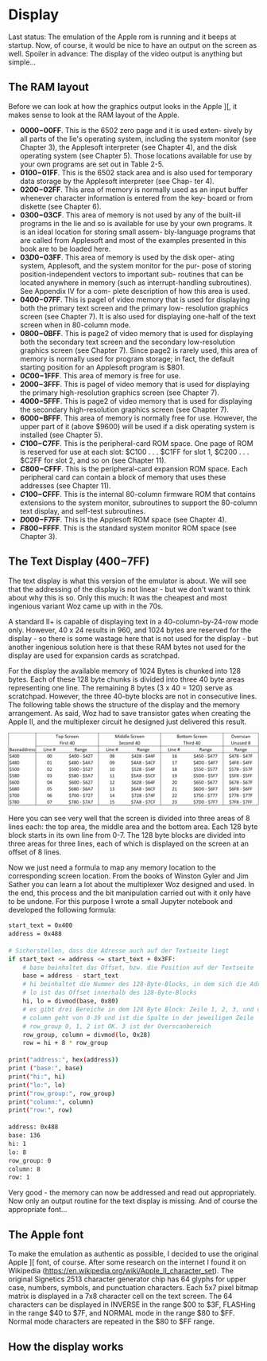 # Display
Last status: The emulation of the Apple rom is running and it beeps at startup. Now, of course, 
it would be nice to have an output on the screen as well. Spoiler in advance: The display of the video output is anything but simple...

## The RAM layout
Before we can look at how the graphics output looks in the Apple ][, it makes sense to look at the RAM layout of the Apple. 

- **$0000-$00FF**. This is the 6502 zero page and it is used exten- sively by all parts of the lie's operating system, including the system monitor (see Chapter 3), the Applesoft interpreter (see Chapter 4), and the disk operating system (see Chapter 5). Those locations available for use by your own programs are set out in Table 2-5.
- **$0100-$01FF**. This is the 6502 stack area and is also used for temporary data storage by the Applesoft interpreter (see Chap- ter 4).
- **$0200-$02FF**. This area of memory is normally used as an input buffer whenever character information is entered from the key- board or from diskette (see Chapter 6).
- **$0300-$03CF**. This area of memory is not used by any of the built-iil programs in the lie and so is available for use by your own programs. It is an ideal location for storing small assem- bly-language programs that are called from Applesoft and most of the examples presented in this book are to be loaded here.
- **$03D0-$03FF**. This area of memory is used by the disk oper- ating system, Applesoft, and the system monitor for the pur- pose of storing position-independent vectors to important sub- routines that can be located anywhere in memory (such as interrupt-handling subroutines). See Appendix IV for a com- plete description of how this area is used.
- **$0400-$07FF**. This is pagel of video memory that is used for displaying both the primary text screen and the primary low- resolution graphics screen (see Chapter 7). It is also used for displaying one-half of the text screen when in 80-column mode.
- **$0800-$0BFF**. This is page2 of video memory that is used for displaying both the secondary text screen and the secondary low-resolution graphics screen (see Chapter 7). Since page2 is rarely used, this area of memory is normally used for program storage; in fact, the default starting position for an Applesoft program is $801.
- **$0C00-$1FFF**. This area of memory is free for use.
- **$2000-$3FFF**. This is pagel of video memory that is used for displaying the primary high-resolution graphics screen (see Chapter 7).
- **$4000-$5FFF**. This is page2 of video memory that is used for displaying the secondary high-resolution graphics screen (see Chapter 7).
- **$6000-$BFFF**. This area of memory is normally free for use. However, the upper part of it (above $9600) will be used if a disk operating system is installed (see Chapter 5).
- **$C100-$C7FF**. This is the peripheral-card ROM space. One page of ROM is reserved for use at each slot: $C100 . . . $C1FF for slot 1, $C200 . . . $C2FF for slot 2, and so on (see Chapter 11).
- **$C800-$CFFF**. This is the peripheral-card expansion ROM space. Each peripheral card can contain a block of memory that uses these addresses (see Chapter 11).
- **$C100-$CFFF**. This is the internal 80-column firmware ROM that contains extensions to the system monitor, subroutines to support the 80-column text display, and self-test subroutines.
- **$D000-$F7FF**. This is the Applesoft ROM space (see Chapter 4).
- **$F800-$FFFF**. This is the standard system monitor ROM space (see Chapter 3).

## The Text Display ($400-$7FF)
The text display is what this version of the emulator is about. We will see that the addressing of the display is not linear - but we don't want to think about why this is so. Only this much: It was the cheapest and most ingenious variant Woz came up with in the 70s. 

A standard II+ is capable of displaying text in a 40-column-by-24-row mode only. However, 40 x 24 results in 960, and 1024 bytes are reserved for the display - so there is some wastage here that is not used for the display - but another ingenious solution here is that these RAM bytes not used for the display are used for expansion cards as scratchpad.

For the display the available memory of 1024 Bytes is chunked into 128 bytes. Each of these 128 byte chunks is divided into three 40 byte areas representing one line. The remaining 8 bytes (3 x 40 = 120) serve as scratchpad. However, the three 40-byte blocks are not in consecutive lines. The following table shows the structure of the display and the memory arrangement. As said, Woz had to save transistor gates when creating the Apple II, and the multiplexer circuit he designed just delivered this result.

![display-memory](/images/display-memory-layout.png)

Here you can see very well that the screen is divided into three areas of 8 lines each: the top area, the middle area and the bottom area. Each 128 byte block starts in its own line from 0-7. The 128 byte blocks are divided into three areas for three lines, each of which is displayed on the screen at an offset of 8 lines.

Now we just need a formula to map any memory location to the corresponding screen location. From the books of Winston Gyler and Jim Sather you can learn a lot about the multiplexer Woz designed and used. In the end, this process and the bit manipulation carried out with it only have to be undone. For this purpose I wrote a small Jupyter notebook and developed the following formula: 

```bash
start_text = 0x400
address = 0x488

# Sicherstellen, dass die Adresse auch auf der Textseite liegt
if start_text <= address <= start_text + 0x3FF:
    # base beinhaltet das Offset, bzw. die Position auf der Textseite
    base = address - start_text
    # hi beinhaltet die Nummer des 128-Byte-Blocks, in dem sich die Adresse befindet (0-7)
    # lo ist das Offset innerhalb des 128-Byte-Blocks
    hi, lo = divmod(base, 0x80)
    # es gibt drei Bereiche in dem 128 Byte Block: Zeile 1, 2, 3, und der Overscanbereich
    # column geht von 0-39 und ist die Spalte in der jeweiligen Zeile
    # row_group 0, 1, 2 ist OK. 3 ist der Overscanbereich
    row_group, column = divmod(lo, 0x28)
    row = hi + 8 * row_group
    
print("address:", hex(address))
print ("base:", base)
print("hi:", hi)
print("lo:", lo)
print("row_group:", row_group)
print("column:", column)
print("row:", row)

address: 0x488
base: 136
hi: 1
lo: 8
row_group: 0
column: 8
row: 1
```

Very good - the memory can now be addressed and read out appropriately. Now only an output routine for the text display is missing. And of course the appropriate font...

## The Apple font
To make the emulation as authentic as possible, I decided to use the original Apple ][ font, of course. After some research on the internet I found it on Wikipedia (https://en.wikipedia.org/wiki/Apple_II_character_set).
The original Signetics 2513 character generator chip has 64 glyphs for upper case, numbers, symbols, and punctuation characters. Each 5x7 pixel bitmap matrix is displayed in a 7x8 character cell on the text screen. The 64 characters can be displayed in INVERSE in the range $00 to $3F, FLASHing in the range $40 to $7F, and NORMAL mode in the range $80 to $FF. Normal mode characters are repeated in the $80 to $FF range.


## How the display works

